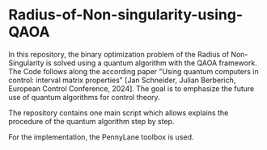 # Radius-of-Non-singularity-using-QAOA

In this repository, the binary optimization problem of the Radius of Non-Singularity is solved using a quantum algorithm with the QAOA framework.
The Code follows along the according paper "Using quantum computers in control: interval matrix properties" [Jan Schneider, Julian Berberich, European Control Conference, 2024].
The goal is to emphasize the future use of quantum algorithms for control theory.

The repository contains one main script which allows explains the procedure of the quantum algorithm step by step. 

For the implementation, the PennyLane toolbox is used. 
